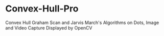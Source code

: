 # Convex-Hull-Pro
Convex Hull Graham Scan and Jarvis March's Algorithms on Dots, Image and Video Capture Displayed by OpenCV
